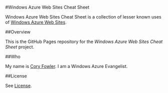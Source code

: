 #Windows Azure Web Sites Cheat Sheet

Windows Azure Web Sites Cheat Sheet is a collection of lesser known uses of [Windows Azure Web Sites](http://www.windowsazure.com/en-us/home/scenarios/web-sites/).

##Overview

This is the GitHub Pages repository for the _Windows Azure Web Sites Cheat Sheet_ project.


##Who

My name is [Cory Fowler](http://blog.syntaxc4.net). I am a Windows Azure Evangelist. 

##License

See [License](https://github.com/SyntaxC4/WindowsAzureWebSitesCheatSheet/blob/gh-pages/LICENSE).

